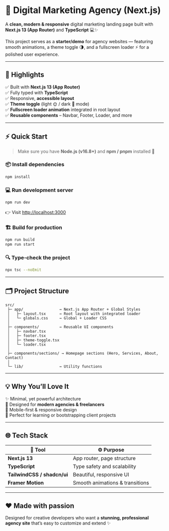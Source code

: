 # 🚀 **Digital Marketing Agency (Next.js)**  

A **clean, modern & responsive** digital marketing landing page built with **Next.js 13 (App Router)** and **TypeScript** 💻✨  

This project serves as a **starter/demo** for agency websites — featuring smooth animations, a theme toggle 🌗, and a fullscreen loader ⚡ for a polished user experience.  

---

## 🌟 **Highlights**

✅ Built with **Next.js 13 (App Router)**  
✅ Fully typed with **TypeScript**  
✅ Responsive, **accessible layout**  
✅ **Theme toggle** (light 🌞 / dark 🌙 mode)  
✅ **Fullscreen loader animation** integrated in root layout  
✅ **Reusable components** – Navbar, Footer, Loader, and more  

---

## ⚡ **Quick Start**

> Make sure you have **Node.js (v16.8+)** and **npm / pnpm** installed 🧩  

### 📦 Install dependencies  
```bash
npm install
```

### 💻 Run development server  
```bash
npm run dev
```
👉 Visit [http://localhost:3000](http://localhost:3000)

### 🏗️ Build for production  
```bash
npm run build
npm run start
```

### 🔍 Type-check the project  
```bash
npx tsc --noEmit
```

---

## 🗂️ **Project Structure**

```
src/
 ├─ app/                → Next.js App Router + Global Styles
 │   ├─ layout.tsx      → Root layout with integrated loader
 │   └─ globals.css     → Global + Loader CSS
 │
 ├─ components/         → Reusable UI components
 │   ├─ navbar.tsx
 │   ├─ footer.tsx
 │   ├─ theme-toggle.tsx
 │   └─ loader.tsx
 │
 ├─ components/sections/ → Homepage sections (Hero, Services, About, Contact)
 │
 └─ lib/                → Utility functions
```

---

## 💡 **Why You’ll Love It**

✨ Minimal, yet powerful architecture  
🎨 Designed for **modern agencies & freelancers**  
📱 Mobile-first & responsive design  
🧠 Perfect for learning or bootstrapping client projects  

---

## 🌐 **Tech Stack**

| 🧰 Tool | ⚙️ Purpose |
|----------|-------------|
| **Next.js 13** | App router, page structure |
| **TypeScript** | Type safety and scalability |
| **TailwindCSS / shadcn/ui** | Beautiful, responsive UI |
| **Framer Motion** | Smooth animations & transitions |

---

## ❤️ **Made with passion**  
Designed for creative developers who want a **stunning, professional agency site** that’s easy to customize and extend ✨  

